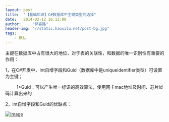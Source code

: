 ```yaml
---
layout: post
title:  "【基础知识】C#数据库中主键类型的选择"
date:   2014-02-12 16:12:00
author:     "郝喜路"
header-img: "//static.haoxilu.net/post-bg.jpg"
tags:
    - 默认
---
```

主键在数据库中占有很大的地位，对于表的关联性，和数据的唯一识别性有重要的作用：

1，在C#开发中，Int自增字段和Guid（数据库中是uniqueidentifier类型）可设置为主键；

&nbsp;&nbsp;&nbsp;&nbsp;&nbsp;&nbsp;&nbsp;&nbsp; 1\>Guid：可以产生唯一标识的高效算法，使用网卡mac地址及时间、芯片id码计算出来的

2，int自增字段和Guid的优缺点：

[![image](http://images.cnitblog.com/blog/578906/201402/130012041547176.png "image")](http://images.cnitblog.com/blog/578906/201402/130012034696332.png)

